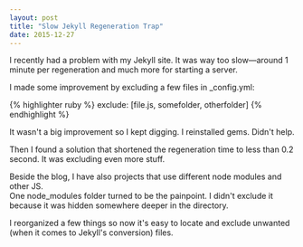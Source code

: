 ```yaml
---
layout: post
title: "Slow Jekyll Regeneration Trap"
date: 2015-12-27
---
```


I recently had a problem with my Jekyll site. It was way too
slow&mdash;around 1 minute per regeneration and much more for starting a server. 

I made some improvement by excluding a few files in _config.yml:

{% highlighter ruby %}
exclude: [file.js, somefolder, otherfolder]
{% endhighlight %}

It wasn't a big improvement so I kept digging.
I reinstalled gems.
Didn't help.

Then I found a solution that shortened the regeneration time to less than 0.2 second.
It was excluding even more stuff.

Beside the blog, I have also projects that use different node modules and other JS.  
One node_modules folder turned to be the painpoint. I didn't exclude it because
it was hidden somewhere deeper in the directory.

I reorganized a few things so now it's easy to locate and exclude unwanted
(when it comes to Jekyll's conversion) files.
